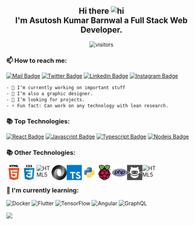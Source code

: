 <div align="center">
    <h2>Hi there <img src="https://user-images.githubusercontent.com/1303154/88677602-1635ba80-d120-11ea-84d8-d263ba5fc3c0.gif" width="28px" alt="hi"><br>I'm Asutosh Kumar Barnwal a Full Stack Web Developer.<br></h2>

![visitors](https://visitor-badge.glitch.me/badge?page_id=Ashu-Barnwal)
</div>

### 📫 How to reach me:

[![Mail Badge](https://img.shields.io/badge/-Asutosh-c0392b?style=flat&labelColor=c0392b&logo=gmail&logoColor=white)](mailto:ashuu.barnwal@gmail.com) [![Twitter Badge](https://img.shields.io/badge/-@ashuu_ashu-1ca0f1?style=flat&labelColor=1ca0f1&logo=twitter&logoColor=white&link=https://twitter.com/ashuu_ashu)](https://twitter.com/ashuu_ashu) [![Linkedin Badge](https://img.shields.io/badge/-ashuuu-0e76a8?style=flat&labelColor=0e76a8&logo=linkedin&logoColor=white)](https://www.linkedin.com/ashuuu/) [![Instagram Badge](https://img.shields.io/badge/-@ashubarnwal-e84393?style=flat&labelColor=e84393&logo=instagram&logoColor=white)](https://instagram.com/ashubarnwal)
```
- 🔭 I’m currently working on important stuff
- 🎨 I’m also a graphic designer.
- 🤔 I’m looking for projects.
- ⚡ Fun fact: Can work on any technology with lean research.
```
### 📚 Top Technologies:
[![React Badge](https://img.shields.io/badge/-React-61DBFB?style=for-the-badge&labelColor=black&logo=react&logoColor=61DBFB)](#) [![Javascript Badge](https://img.shields.io/badge/-Javascript-F0DB4F?style=for-the-badge&labelColor=black&logo=javascript&logoColor=F0DB4F)](#) [![Typescript Badge](https://img.shields.io/badge/-Typescript-007acc?style=for-the-badge&labelColor=black&logo=typescript&logoColor=007acc)](#) [![Nodejs Badge](https://img.shields.io/badge/-Nodejs-3C873A?style=for-the-badge&labelColor=black&logo=node.js&logoColor=3C873A)](#)

### 📚 Other Technologies:
<img align="left" alt="HTML5" width="40px" src="https://raw.githubusercontent.com/github/explore/80688e429a7d4ef2fca1e82350fe8e3517d3494d/topics/html/html.png"/>

<img align="left" alt="HTML5" width="40px" src="https://raw.githubusercontent.com/github/explore/80688e429a7d4ef2fca1e82350fe8e3517d3494d/topics/css/css.png"/>

<img align="left" alt="HTML5" width="40px" src="https://raw.githubusercontent.com/jmnote/z-icons/master/svg/bootstrap.svg"/>

<img align="left" alt="HTML5" width="40px" src="https://raw.githubusercontent.com/github/explore/80688e429a7d4ef2fca1e82350fe8e3517d3494d/topics/json/json.png"/>

<img align="left" alt="HTML5" width="40px" src="https://raw.githubusercontent.com/github/explore/80688e429a7d4ef2fca1e82350fe8e3517d3494d/topics/typescript/typescript.png"/>

<img align="left" alt="HTML5" width="40px" src="https://raw.githubusercontent.com/github/explore/80688e429a7d4ef2fca1e82350fe8e3517d3494d/topics/python/python.png"/>

<img align="left" alt="HTML5" width="40px" src="https://raw.githubusercontent.com/github/explore/80688e429a7d4ef2fca1e82350fe8e3517d3494d/topics/raspberry-pi/raspberry-pi.png"/>

<img align="left" alt="HTML5" width="40px" src="https://raw.githubusercontent.com/github/explore/ccc16358ac4530c6a69b1b80c7223cd2744dea83/topics/php/php.png"/>

<img align="left" alt="HTML5" width="40px" src="https://raw.githubusercontent.com/github/explore/0a84ca418425da147e4e43b1c74aa169d3265870/topics/bot/bot.png"/>

<img align="left" alt="HTML5" width="40px" src="https://raw.githubusercontent.com/jmnote/z-icons/master/svg/git.svg"/>

<br><br>

### 📃 I'm currently learning:

![Docker](https://img.shields.io/badge/docker-%230175C2.svg?style=for-the-badge&logo=docker&logoColor=white)
![Flutter](https://img.shields.io/badge/Flutter-%2302569B.svg?style=for-the-badge&logo=Flutter&logoColor=white)
![TensorFlow](https://img.shields.io/badge/TensorFlow-%23FF6F00.svg?style=for-the-badge&logo=TensorFlow&logoColor=white)
![Angular](https://img.shields.io/badge/Angular-blue.svg?style=for-the-badge&logo=angular&logoColor=red)
![GraphQL](https://img.shields.io/badge/-GraphQL-E10098?style=for-the-badge&logo=graphql&logoColor=white)

<a href="https://github.com/Ashu-Barnwal/github-readme-stats">
  <img align="center" src="https://github-readme-stats.vercel.app/api?username=Ashu-Barnwal&count_private=true&theme=tokyonight&hide=contribs,prs&show_icons=true" />
</a>
<!-- <a href="https://github.com/Ashu-Barnwal/github-readme-stats">
  <img align="center" src="https://github-readme-stats.vercel.app/api/top-langs/?username=Ashu-barnwal&layout=compact"/>
</a> -->


